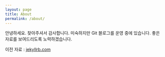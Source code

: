 ```yaml
---
layout: page
title: About
permalink: /about/
---
```


안녕하세요. 찾아주셔서 감사합니다.
미숙하지만 Git 블로그를 운영 중에 있습니다.
좋은 자료를 보여드리도록 노력하겠습니다.

이전 자료 : [jekyllrb.com](https://blog.naver.com/rkdfoals/)
